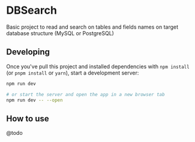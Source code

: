 # DBSearch

Basic project to read and search on tables and fields names on target database structure (MySQL or PostgreSQL)

## Developing

Once you've pull this project and installed dependencies with `npm install` (or `pnpm install` or `yarn`), start a development server:

```bash
npm run dev

# or start the server and open the app in a new browser tab
npm run dev -- --open
```

## How to use

@todo